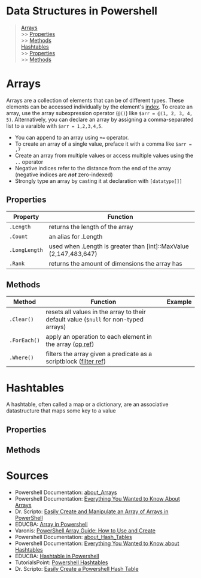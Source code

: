 # Data Structures in Powershell
> [Arrays](https://github.com/EthanC2/Notes-and-Writeups/blob/main/Powershell/Data%20Structures%20in%20Powershell.md#arrays) <br />
>   \>\> [Properties](https://github.com/EthanC2/Notes-and-Writeups/blob/main/Powershell/Data%20Structures%20in%20Powershell.md#properties) <br />
>   \>\> [Methods](https://github.com/EthanC2/Notes-and-Writeups/blob/main/Powershell/Data%20Structures%20in%20Powershell.md#methods) <br />
> [Hashtables](https://github.com/EthanC2/Notes-and-Writeups/blob/main/Powershell/Data%20Structures%20in%20Powershell.md#hashtables) <br />
>   \>\> [Properties](https://github.com/EthanC2/Notes-and-Writeups/blob/main/Powershell/Data%20Structures%20in%20Powershell.md#properties-1) <br />
>   \>\> [Methods](https://github.com/EthanC2/Notes-and-Writeups/blob/main/Powershell/Data%20Structures%20in%20Powershell.md#methods-1) <br />

# Arrays
Arrays are a collection of elements that can be of different types. These elements can be accessed individually by the element's [index](https://www.geeksforgeeks.org/introduction-to-arrays/). To create an array, use the array subexpression operator (`@()`) like `$arr = @(1, 2, 3, 4, 5)`.
Alternatively, you can declare an array by assigning a comma-separated list to a varaible with `$arr = 1,2,3,4,5`. 
- You can append to an array using `+=` operator.
- To create an array of a single value, preface it with a comma like `$arr = ,7`
- Create an array from multiple values or access multiple values using the `..` operator 
- Negative indices refer to the distance from the end of the array (negative indices are **_not_** zero-indexed)
- Strongly type an array by casting it at declaration with `[datatype[]]`

## Properties
| Property | Function |
| -------- | -------- |
| `.Length` | returns the length of the array |
| `.Count` | an alias for .Length |
| `.LongLength` | used when .Length is greater than \[int\]::MaxValue (2,147,483,647) | 
| `.Rank` | returns the amount of dimensions the array has | 

## Methods
| Method | Function | Example | 
| ------ | -------- | ------- |
| `.Clear()` | resets all values in the array to their default value (`$null` for non-typed arrays) |
| `.ForEach()` | apply an operation to each element in the array ([op ref](https://docs.microsoft.com/en-us/powershell/module/microsoft.powershell.core/about/about_arrays?view=powershell-7.2#foreach)) |
| `.Where()` | filters the array given a predicate as a scriptblock ([filter ref](https://docs.microsoft.com/en-us/powershell/module/microsoft.powershell.core/about/about_arrays?view=powershell-7.2#where)) |

# Hashtables
A hashtable, often called a map or a dictionary, are an associative datastructure that maps some key to a value

## Properties

## Methods

# Sources
- Powershell Documentation: [about\_Arrays](https://docs.microsoft.com/en-us/powershell/module/microsoft.powershell.core/about/about_arrays?view=powershell-7.2)
- Powershell Documentation: [Everything You Wanted to Know About Arrays](https://docs.microsoft.com/en-us/powershell/scripting/learn/deep-dives/everything-about-arrays?view=powershell-7.2)
- Dr. Scripto: [Easily Create and Manipulate an Array of Arrays in PowerShell](https://devblogs.microsoft.com/scripting/easily-create-and-manipulate-an-array-of-arrays-in-powershell/)
- EDUCBA: [Array in Powershell](https://www.educba.com/array-in-powershell/)
- Varonis: [PowerShell Array Guide: How to Use and Create](https://www.varonis.com/blog/powershell-array/)
- Powershell Documentation: [about\_Hash\_Tables](https://docs.microsoft.com/en-us/powershell/module/microsoft.powershell.core/about/about_hash_tables?view=powershell-7.2)
- Powershell Documentation: [Everything You Wanted to Know about Hashtables](https://docs.microsoft.com/en-us/powershell/scripting/learn/deep-dives/everything-about-hashtable?view=powershell-7.2)
- EDUCBA: [Hashtable in Powershell](https://www.educba.com/hashtable-in-powershell/)
- TutorialsPoint: [Powershell Hashtables](https://www.tutorialspoint.com/powershell/powershell_hashtables.htm)
- Dr. Scripto: [Easily Create a Powershell Hash Table](https://devblogs.microsoft.com/scripting/easily-create-a-powershell-hash-table/)
